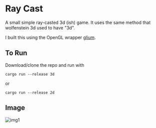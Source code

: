 # Ray Cast
A small simple ray-casted 3d (ish) game. It uses the same method that wolfenstein 3d used to have "3d".

I built this using the OpenGL wrapper [glium](https://docs.rs/glium/0.27.0/glium/).

## To Run
Download/clone the repo and run with
```
cargo run --release 3d
```
or
```
cargo run --release 2d
```

## Image
![img1](https://user-images.githubusercontent.com/10931088/85191451-2d110380-b27c-11ea-87f4-cc67244dd032.PNG)
